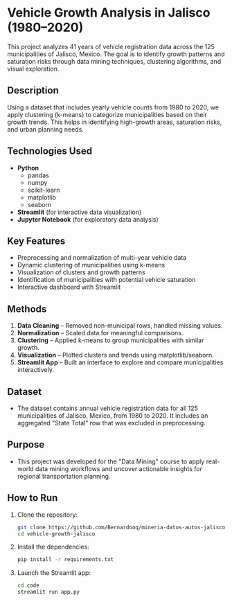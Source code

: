 # Vehicle Growth Analysis in Jalisco (1980–2020)

This project analyzes 41 years of vehicle registration data across the 125 municipalities of Jalisco, Mexico. The goal is to identify growth patterns and saturation risks through data mining techniques, clustering algorithms, and visual exploration.

## Description

Using a dataset that includes yearly vehicle counts from 1980 to 2020, we apply clustering (k-means) to categorize municipalities based on their growth trends. This helps in identifying high-growth areas, saturation risks, and urban planning needs.

## Technologies Used

- **Python**
  - pandas
  - numpy
  - scikit-learn
  - matplotlib
  - seaborn
- **Streamlit** (for interactive data visualization)
- **Jupyter Notebook** (for exploratory data analysis)

## Key Features

- Preprocessing and normalization of multi-year vehicle data
- Dynamic clustering of municipalities using k-means
- Visualization of clusters and growth patterns
- Identification of municipalities with potential vehicle saturation
- Interactive dashboard with Streamlit

## Methods

1. **Data Cleaning** – Removed non-municipal rows, handled missing values.
2. **Normalization** – Scaled data for meaningful comparisons.
3. **Clustering** – Applied k-means to group municipalities with similar growth.
4. **Visualization** – Plotted clusters and trends using matplotlib/seaborn.
5. **Streamlit App** – Built an interface to explore and compare municipalities interactively.

## Dataset
- The dataset contains annual vehicle registration data for all 125 municipalities of Jalisco, Mexico, from 1980 to 2020. It includes an aggregated "State Total" row that was excluded in preprocessing.

## Purpose
- This project was developed for the "Data Mining" course to apply real-world data mining workflows and uncover actionable insights for regional transportation planning.

## How to Run

1. Clone the repository:
   ```bash
   git clone https://github.com/Bernardooq/mineria-datos-autos-jalisco.git
   cd vehicle-growth-jalisco
   ```
2. Install the dependencies:
   ```bash
   pip install -r requirements.txt
   ```
3. Launch the Streamlit app:
   ```bash
   cd code
   streamlit run app.py
   ```
